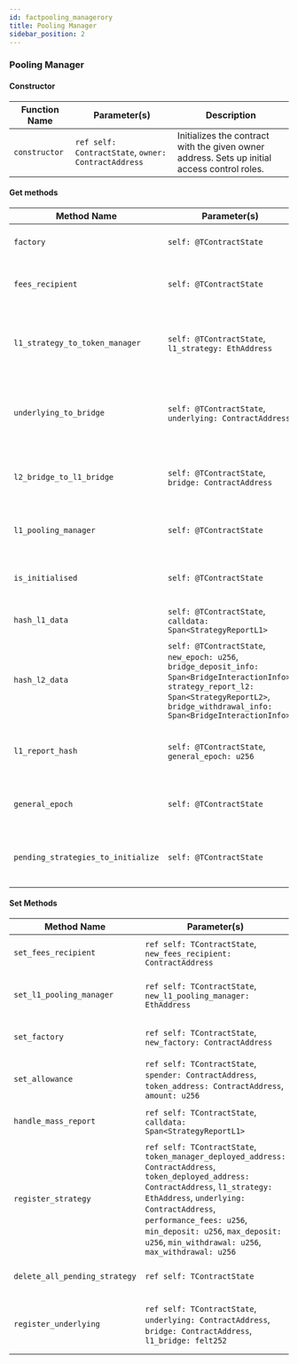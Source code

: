 ```yaml
---
id: factpooling_managerory
title: Pooling Manager
sidebar_position: 2
---
```


### Pooling Manager

#### Constructor

| Function Name | Parameter(s)                          | Description                             |
|---------------|---------------------------------------|-----------------------------------------|
| `constructor` | `ref self: ContractState`, `owner: ContractAddress` | Initializes the contract with the given owner address. Sets up initial access control roles. |

#### Get methods

| Method Name                          | Parameter(s)                   | Return Type        | Description                                      |
|--------------------------------------|--------------------------------|--------------------|--------------------------------------------------|
| `factory`                            | `self: @TContractState`        | `ContractAddress`  | Returns the factory address.                     |
| `fees_recipient`                     | `self: @TContractState`        | `ContractAddress`  | Returns the fees recipient address.              |
| `l1_strategy_to_token_manager`       | `self: @TContractState`, `l1_strategy: EthAddress` | `ContractAddress` | Returns the token manager address for a given L1 strategy. |
| `underlying_to_bridge`               | `self: @TContractState`, `underlying: ContractAddress` | `ContractAddress` | Returns the bridge address for a given underlying asset. |
| `l2_bridge_to_l1_bridge`             | `self: @TContractState`, `bridge: ContractAddress` | `felt252`         | Returns the L1 bridge identifier for a given L2 bridge. |
| `l1_pooling_manager`                 | `self: @TContractState`        | `EthAddress`       | Returns the L1 pooling manager address.           |
| `is_initialised`                     | `self: @TContractState`        | `bool`             | Checks if the contract is initialised.           |
| `hash_l1_data`                       | `self: @TContractState`, `calldata: Span<StrategyReportL1>` | `u256` | Computes the hash of L1 data.                    |
| `hash_l2_data`                       | `self: @TContractState`, `new_epoch: u256`, `bridge_deposit_info: Span<BridgeInteractionInfo>`, `strategy_report_l2: Span<StrategyReportL2>`, `bridge_withdrawal_info: Span<BridgeInteractionInfo>` | `u256` | Computes the hash of L2 data.                    |
| `l1_report_hash`                     | `self: @TContractState`, `general_epoch: u256` | `u256`             | Returns the L1 report hash for a given epoch.    |
| `general_epoch`                      | `self: @TContractState`        | `u256`             | Returns the current general epoch.               |
| `pending_strategies_to_initialize`   | `self: @TContractState`        | `Array<EthAddress>`| Lists pending strategies to be initialized.      |

#### Set Methods

| Method Name                          | Parameter(s)                                                           | Description                                      |
|--------------------------------------|------------------------------------------------------------------------|--------------------------------------------------|
| `set_fees_recipient`                 | `ref self: TContractState`, `new_fees_recipient: ContractAddress`      | Sets the new fees recipient address.             |
| `set_l1_pooling_manager`             | `ref self: TContractState`, `new_l1_pooling_manager: EthAddress`       | Sets the new L1 pooling manager address.         |
| `set_factory`                        | `ref self: TContractState`, `new_factory: ContractAddress`             | Sets the new factory address.                    |
| `set_allowance`                      | `ref self: TContractState`, `spender: ContractAddress`, `token_address: ContractAddress`, `amount: u256` | Sets the allowance for a spender on a token. |
| `handle_mass_report`                 | `ref self: TContractState`, `calldata: Span<StrategyReportL1>`         | Handles mass reporting of L1 data.               |
| `register_strategy`                  | `ref self: TContractState`, `token_manager_deployed_address: ContractAddress`, `token_deployed_address: ContractAddress`, `l1_strategy: EthAddress`, `underlying: ContractAddress`, `performance_fees: u256`, `min_deposit: u256`, `max_deposit: u256`, `min_withdrawal: u256`, `max_withdrawal: u256` | Registers a new strategy with specified parameters. |
| `delete_all_pending_strategy`        | `ref self: TContractState`                                             | Deletes all pending strategies.                  |
| `register_underlying`                | `ref self: TContractState`, `underlying: ContractAddress`, `bridge: ContractAddress`, `l1_bridge: felt252` | Registers an underlying asset with its corresponding bridges. |